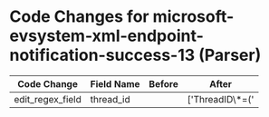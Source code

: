 # Code Changes for microsoft-evsystem-xml-endpoint-notification-success-13 (Parser)

| Code Change | Field Name | Before | After |
|-------------|------------|--------|-------|
| edit_regex_field | thread_id |  | ['ThreadID\\*=(\'|")({thread_id}[^\'"]+)'] |